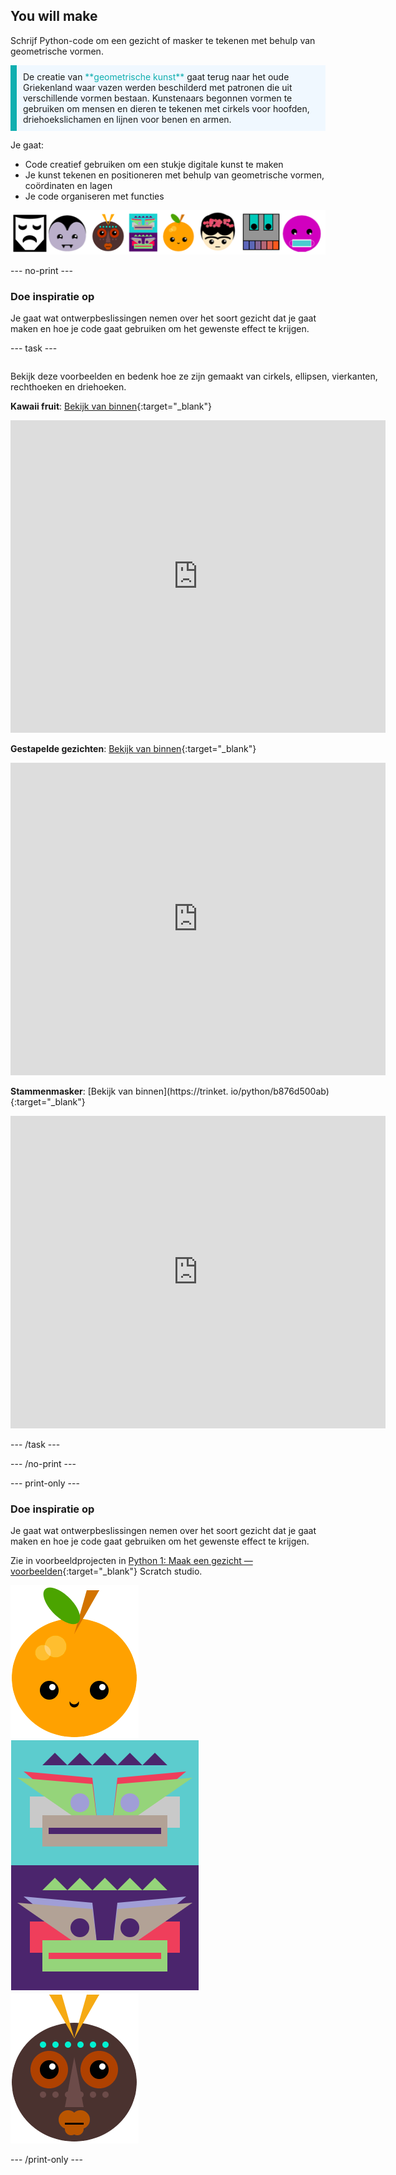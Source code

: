 ## You will make

Schrijf Python-code om een gezicht of masker te tekenen met behulp van geometrische vormen.

<p style="border-left: solid; border-width:10px; border-color: #0faeb0; background-color: aliceblue; padding: 10px;">
De creatie van <span style="color: #0faeb0">**geometrische kunst**</span> gaat terug naar het oude Griekenland waar vazen werden beschilderd met patronen die uit verschillende vormen bestaan. Kunstenaars begonnen vormen te gebruiken om mensen en dieren te tekenen met cirkels voor hoofden, driehoekslichamen en lijnen voor benen en armen.
</p>

Je gaat:

+ Code creatief gebruiken om een stukje digitale kunst te maken
+ Je kunst tekenen en positioneren met behulp van geometrische vormen, coördinaten en lagen
+ Je code organiseren met functies

![Voorbeelden van verschillende gezichten.](images/strip.png)

--- no-print ---

### Doe inspiratie op

Je gaat wat ontwerpbeslissingen nemen over het soort gezicht dat je gaat maken en hoe je code gaat gebruiken om het gewenste effect te krijgen.

--- task ---
<div style="display: flex; flex-wrap: wrap">
<div style="flex-basis: 175px; flex-grow: 1">  

Bekijk deze voorbeelden en bedenk hoe ze zijn gemaakt van cirkels, ellipsen, vierkanten, rechthoeken en driehoeken.

**Kawaii fruit**: [Bekijk van binnen](https://trinket.io/python/6bad88800b){:target="_blank"}
<div class="trinket">
  <iframe src="https://trinket.io/embed/python/6bad88800b?outputOnly=true&start=result" width="600" height="500" frameborder="0" marginwidth="0" marginheight="0" allowfullscreen>
  </iframe>
</div>

**Gestapelde gezichten**: [Bekijk van binnen](https://trinket.io/python/f90794771c){:target="_blank"}
<div class="trinket">
  <iframe src="https://trinket.io/embed/python/f90794771c?outputOnly=true&start=result" width="600" height="500" frameborder="0" marginwidth="0" marginheight="0" allowfullscreen>
  </iframe>
</div>

**Stammenmasker**: [Bekijk van binnen](https://trinket. io/python/b876d500ab){:target="_blank"}
<div class="trinket">
  <iframe src="https://trinket.io/embed/python/b876d500ab?outputOnly=true&start=result" width="600" height="500" frameborder="0" marginwidth="0" marginheight="0" allowfullscreen>
  </iframe>
</div>

</div>
</div>

--- /task ---

--- /no-print ---

--- print-only ---

### Doe inspiratie op

Je gaat wat ontwerpbeslissingen nemen over het soort gezicht dat je gaat maken en hoe je code gaat gebruiken om het gewenste effect te krijgen.

Zie in voorbeeldprojecten in [Python 1: Maak een gezicht — voorbeelden](https://trinket.io/library/folder/make-a-face-examples){:target="_blank"} Scratch studio.

![Het output gebied van het Kawaii-fruitproject.](images/smile.png) ![Het uitvoergebied van de gestapelde gezichtenproject.](images/stacked.png) ![Het output gebied van het stammenmasker project.](images/tribal.png)

--- /print-only ---

